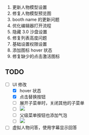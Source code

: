 1. 更新人物模型设置
2. 修复人物模型预览图
3. booth name 的更新问题
4. 优化编辑器打开流程
5. 隐藏 3.0 沙盘设置
6. 修复列表高度问题
7. 基础设置权限设置
8. 添加图标 hover 状态
9. 修复缺少的点击激活图标

## TODO

- [ ] UI 修改
	- [x] hover 状态
	- [x] 点击替换按钮
	- [ ] 展开子菜单时，关闭其他的子菜单
	- [ ] ![](Pasted%20image%2020240415162013.png)
	- [ ] 父级菜单按钮也添加气泡
	- [ ] ![](Pasted%20image%2020240415162043.png)
- [ ] 虚拟人物问答，使用字幕显示回答